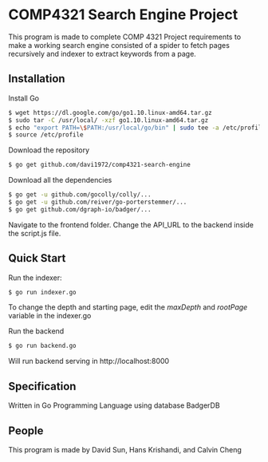 # COMP4321 Search Engine Project

This program is made to complete COMP 4321 Project requirements to make a working search engine consisted of a spider to fetch pages recursively and indexer to extract keywords from a page.

## Installation

Install Go

```bash
$ wget https://dl.google.com/go/go1.10.linux-amd64.tar.gz
$ sudo tar -C /usr/local/ -xzf go1.10.linux-amd64.tar.gz
$ echo "export PATH=\$PATH:/usr/local/go/bin" | sudo tee -a /etc/profile
$ source /etc/profile
```

Download the repository
```bash
$ go get github.com/davi1972/comp4321-search-engine
```

Download all the dependencies

```bash
$ go get -u github.com/gocolly/colly/...
$ go get -u github.com/reiver/go-porterstemmer/...
$ go get github.com/dgraph-io/badger/...
```

Navigate to the frontend folder. Change the API_URL to the backend inside the script.js file.

## Quick Start

Run the indexer:
```bash
$ go run indexer.go
```

To change the depth and starting page, edit the *maxDepth* and *rootPage* variable in the indexer.go

Run the backend
```bash
$ go run backend.go
```

Will run backend serving in http://localhost:8000

## Specification
Written in Go Programming Language using database BadgerDB

## People
This program is made by David Sun, Hans Krishandi, and Calvin Cheng
